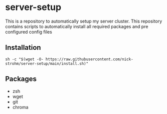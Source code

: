 # server-setup
This is a repository to automatically setup my server cluster.
This repository contains scripts to automatically install all required packages and pre configured config files

## Installation
```
sh -c "$(wget -O- https://raw.githubusercontent.com/nick-strohm/server-setup/main/install.sh)"
```

## Packages
* zsh
* wget
* git
* chroma
